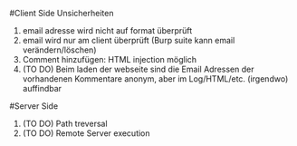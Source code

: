 #Client Side Unsicherheiten
1. email adresse wird nicht auf format überprüft
2. email wird nur am client überprüft (Burp suite kann email verändern/löschen)
3. Comment hinzufügen: HTML injection möglich
4. (TO DO) Beim laden der webseite sind die Email Adressen der vorhandenen Kommentare anonym, aber im Log/HTML/etc. (irgendwo) auffindbar


#Server Side
1. (TO DO) Path treversal
2. (TO DO) Remote Server execution